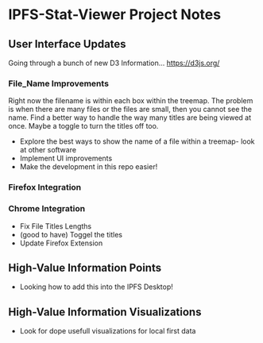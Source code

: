 # IPFS-Stat-Viewer Project Notes

## User Interface Updates
Going through a bunch of new D3 Information... https://d3js.org/ 
### File_Name Improvements
Right now the filename is within each box within the treemap. The problem is when there are many files or the files are small, then you cannot see the name. Find a better way to handle the way many titles are being viewed at once. Maybe a toggle to turn the titles off too.
- Explore the best ways to show the name of a file within a treemap- look at other software
- Implement UI improvements
- Make the development in this repo easier!

### Firefox Integration

### Chrome Integration
- Fix File Titles Lengths
- (good to have) Toggel the titles
- Update Firefox Extension
## High-Value Information Points
- Looking how to add this into the IPFS Desktop!
## High-Value Information Visualizations
- Look for dope usefull visualizations for local first data